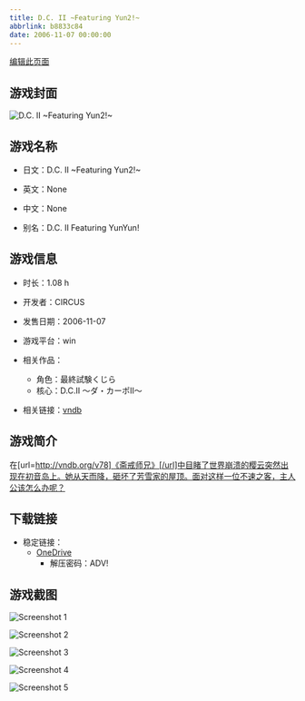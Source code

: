```yaml
---
title: D.C. II ~Featuring Yun2!~
abbrlink: b8833c84
date: 2006-11-07 00:00:00
---
```

[编辑此页面](https://github.com/ACG-3/ADV3-source/blob/main/source/_posts/games/D.C.%20II%20~Featuring%20Yun2%21~.md)

## 游戏封面

![D.C. II ~Featuring Yun2!~](https://pan.timero.xyz/onedrive/img_lib_001/D.C.%20II%20~Featuring%20Yun2%21~_cover.avif)


## 游戏名称

- 日文：D.C. II ~Featuring Yun2!~
- 英文：None
- 中文：None

- 别名：D.C. II Featuring YunYun!


## 游戏信息

- 时长：1.08 h
- 开发者：CIRCUS
- 发售日期：2006-11-07
- 游戏平台：win
- 相关作品：
   - 角色：最終試験くじら
   - 核心：D.C.II ～ダ・カーポII～

- 相关链接：[vndb](https://vndb.org/v9836)


## 游戏简介

在[url=http://vndb.org/v78]《斋戒师兄》[/url]中目睹了世界崩溃的樱云突然出现在初音岛上。她从天而降，砸坏了芳雪家的屋顶。面对这样一位不速之客，主人公该怎么办呢？


## 下载链接

- 稳定链接：
    - [OneDrive](https://pan.timero.xyz/onedrive/adv_lib_001/D.C.%20II%20~Featuring%20Yun2%21~)
        - 解压密码：ADV!



## 游戏截图


![Screenshot 1](https://pan.timero.xyz/onedrive/img_lib_001/D.C.%20II%20~Featuring%20Yun2%21~_Screenshot_1.avif)

![Screenshot 2](https://pan.timero.xyz/onedrive/img_lib_001/D.C.%20II%20~Featuring%20Yun2%21~_Screenshot_2.avif)

![Screenshot 3](https://pan.timero.xyz/onedrive/img_lib_001/D.C.%20II%20~Featuring%20Yun2%21~_Screenshot_3.avif)

![Screenshot 4](https://pan.timero.xyz/onedrive/img_lib_001/D.C.%20II%20~Featuring%20Yun2%21~_Screenshot_4.avif)

![Screenshot 5](https://pan.timero.xyz/onedrive/img_lib_001/D.C.%20II%20~Featuring%20Yun2%21~_Screenshot_5.avif)

